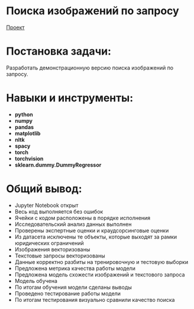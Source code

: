 # Поиска изображений по запросу
[Проект](Яндекс.Практикум%20Проект%20№18%20Поиска%20изображений%20по%20запросу%20(Сборный%20проект%20№4).ipynb)  
# Постановка задачи:
Разработать демонстрационную версию поиска изображений по запросу.
# Навыки и инструменты:  
* **python**
* **numpy**
* **pandas**
* **matplotlib**
* **nltk**
* **spacy**
* **torch**
* **torchvision**
* **sklearn.dummy.DummyRegressor**
# Общий вывод:
* Jupyter Notebook открыт
* Весь код выполняется без ошибок
* Ячейки с кодом расположены в порядке исполнения
* Исследовательский анализ данных выполнен
* Проверены экспертные оценки и краудсорсинговые оценки
* Из датасета исключены те объекты, которые выходят за рамки юридических ограничений
* Изображения векторизованы
* Текстовые запросы векторизованы
* Данные корректно разбиты на тренировочную и тестовую выборки
* Предложена метрика качества работы модели
* Предложена модель схожести изображений и текстового запроса
* Модель обучена
* По итогам обучения модели сделаны выводы
* Проведено тестирование работы модели
* По итогам тестирования визуально сравнили качество поиска
